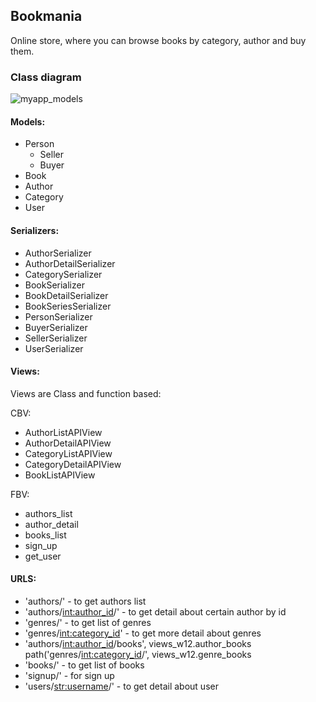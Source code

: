 ## Bookmania
Online store, where you can browse books by category, author and buy them.


### Class diagram
![myapp_models](https://user-images.githubusercontent.com/60798717/167092203-52a15ecd-e6fe-4755-9138-a2484320c28c.png)


#### Models: 
- Person
  - Seller
  - Buyer
- Book
- Author
- Category
- User


#### Serializers:
- AuthorSerializer
- AuthorDetailSerializer
- CategorySerializer
- BookSerializer
- BookDetailSerializer
- BookSeriesSerializer
- PersonSerializer
- BuyerSerializer
- SellerSerializer
- UserSerializer

#### Views:
Views are Class and function based:

CBV:
- AuthorListAPIView
- AuthorDetailAPIView
- CategoryListAPIView
- CategoryDetailAPIView
- BookListAPIView

FBV:
- authors_list
- author_detail
- books_list
- sign_up
- get_user

#### URLS:
- 'authors/' - to get authors list
- 'authors/<int:author_id>/' - to get detail about certain author by id
- 'genres/' - to get list of genres
- 'genres/<int:category_id>' - to get more detail about genres
- 'authors/<int:author_id>/books', views_w12.author_books
    path('genres/<int:category_id>/', views_w12.genre_books
- 'books/' - to get list of books
- 'signup/' - for sign up
- 'users/<str:username>/' - to get detail about user



